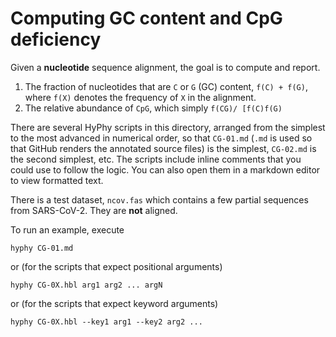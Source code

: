 # Computing GC content and CpG deficiency

Given a **nucleotide** sequence alignment, the goal is to compute and report.

1. The fraction of nucleotides that are `C` or `G` (GC) content, `f(C) + f(G)`, where `f(X)` denotes the frequency of `X` in the alignment.
2. The relative abundance of `CpG`, which simply `f(CG)/ [f(C)f(G)`

There are several HyPhy scripts in this directory, arranged from the simplest to the most advanced in numerical order, so that `CG-01.md` (`.md` is used so that GitHub renders the annotated source files) is the simplest, `CG-02.md` is the second simplest, etc. The scripts include inline comments that you could use to follow the logic. You can also open them in a markdown editor to view formatted text.

There is a test dataset, `ncov.fas` which contains a few partial sequences from SARS-CoV-2. They are **not** aligned.

To run an example, execute

```
hyphy CG-01.md
```

or (for the scripts that expect positional arguments)

```
hyphy CG-0X.hbl arg1 arg2 ... argN
```
or (for the scripts that expect keyword arguments)

```
hyphy CG-0X.hbl --key1 arg1 --key2 arg2 ...
```
